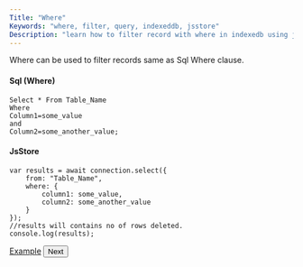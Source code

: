 ```yaml
---
Title: "Where"
Keywords: "where, filter, query, indexeddb, jsstore"
Description: "learn how to filter record with where in indexedb using jsstore"
---
```


Where can be used to filter records same as Sql Where clause.

#### Sql (Where)

```
Select * From Table_Name
Where
Column1=some_value
and
Column2=some_another_value;
```

#### JsStore

```
var results = await connection.select({
    from: "Table_Name",
    where: {
        column1: some_value,
        column2: some_another_value
    }
});
//results will contains no of rows deleted.
console.log(results);
```

<p class="margin-top-40px text-center">
    <a class="btn info" target="_blank" href="https://ujjwalguptaofficial.github.io/idbstudio/?db=Demo&query=select(%7B%0A%20%20%20%20from%3A%20%22Customers%22%2C%0A%20%20%20%20where%3A%7B%0A%20%20%20%20%20%20%20%20country%3A'Mexico'%0A%20%20%20%20%7D%0A%7D)%3B%0A">Example</a>
    <button class="btn info btnNext">Next</button>
</p>